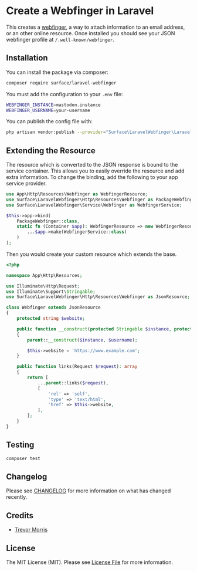 # Create a Webfinger in Laravel

This creates a [webfinger](https://webfinger.net), a way to attach information
to an email address, or an other online resource. Once installed you should see
your JSON webfinger profile at `/.well-known/webfinger`.

## Installation

You can install the package via composer:

```bash
composer require surface/laravel-webfinger
```

You must add the configuration to your `.env` file:

```bash
WEBFINGER_INSTANCE=mastodon.instance
WEBFINGER_USERNAME=your-username
```

You can publish the config file with:

```bash
php artisan vendor:publish --provider="Surface\LaravelWebfinger\LaravelWebfingerServiceProvider"
```

## Extending the Resource

The resource which is converted to the JSON response is bound to the service
container. This allows you to easily override the resource and add extra
information. To change the binding, add the following to your app service
provider.

```php
use App\Http\Resources\Webfinger as WebfingerResource;
use Surface\LaravelWebfinger\Http\Resources\Webfinger as PackageWebfinger;
use Surface\LaravelWebfinger\Service\Webfinger as WebfingerService;

$this->app->bind(
    PackageWebfinger::class,
    static fn (Container $app): WebfingerResource => new WebfingerResource(
        ...$app->make(WebfingerService::class)
    )
);
```

Then you would create your custom resource which extends the base.

```php
<?php

namespace App\Http\Resources;

use Illuminate\Http\Request;
use Illuminate\Support\Stringable;
use Surface\LaravelWebfinger\Http\Resources\Webfinger as JsonResource;

class Webfinger extends JsonResource
{
    protected string $website;

    public function __construct(protected Stringable $instance, protected Stringable $username)
    {
        parent::__construct($instance, $username);

        $this->website = 'https://www.example.com';
    }

    public function links(Request $request): array
    {
        return [
            ...parent::links($request),
            [
                'rel' => 'self',
                'type' => 'text/html',
                'href' => $this->website,
            ],
        ];
    }
}
```

## Testing

```bash
composer test
```

## Changelog

Please see [CHANGELOG](CHANGELOG.md) for more information on what has changed
recently.

## Credits

- [Trevor Morris](https://github.com/trovster)

## License

The MIT License (MIT). Please see [License File](LICENSE.md) for more
information.
